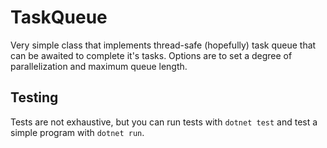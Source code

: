 # TaskQueue

Very simple class that implements thread-safe (hopefully) task queue that can be
awaited to complete it's tasks. Options are to set a degree of parallelization
and maximum queue length.

## Testing

Tests are not exhaustive, but you can run tests with `dotnet test` and test a
simple program with `dotnet run`.